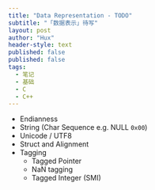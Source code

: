 ```yaml
---
title: "Data Representation - TODO"
subtitle: "「数据表示」待写"
layout: post
author: "Hux"
header-style: text
published: false
published: false
tags:
  - 笔记
  - 基础
  - C
  - C++
---
```


- Endianness
- String (Char Sequence e.g. NULL `0x00`)
- Unicode / UTF8
- Struct and Alignment
- Tagging
  - Tagged Pointer
  - NaN tagging
  - Tagged Integer (SMI)
